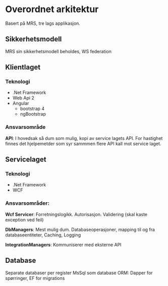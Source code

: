 # Overordnet arkitektur

Basert på MRS, tre lags applikasjon.

## Sikkerhetsmodell

MRS sin sikkerhetsmodell beholdes, WS federation

## Klientlaget

### Teknologi

* .Net Framework
* Web Api 2
* Angular
  * bootstrap 4
  * ngBootstrap
 
### Ansvarsområde

**API**:
I hovedsak så dum som mulig, kopi av service lagets API.
For hastighet finnes det hjelpemetder som syr sammmen flere API kall mot service laget.

## Servicelaget

### Teknologi

* .Net Framework
* WCF

### Ansvarsområder:

**Wcf Servicer**: 
Forretningslogikk.
Autorisasjon.
Validering (skal kaste exception ved feil)

**DbManagers**: 
Mest mulig dum.
Databaseoperasjoner, mapping til og fra databaseentiteter, Caching, Logging

**IntegrationManagers**:
Kommuniserer med eksterne API

## Database

Separate databaser per register
MsSql som database
ORM: Dapper for spørringer, EF for migrations
